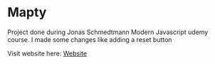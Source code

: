 # Mapty
Project done during Jonas Schmedtmann Modern Javascript udemy course. I made some changes like adding a reset button

Visit website here: 
<a href="maptyappproject.netlify.app">Website</a>
